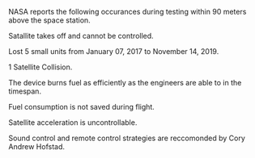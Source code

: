 NASA reports the following occurances during testing within 90 meters above the space station.

Satallite takes off and cannot be controlled.

Lost 5 small units from January 07, 2017 to November 14, 2019.

1 Satellite Collision.

The device burns fuel as efficiently as the engineers are able to in the timespan.

Fuel consumption is not saved during flight.

Satellite acceleration is uncontrollable.

Sound control and remote control strategies are reccomonded by Cory Andrew Hofstad.


